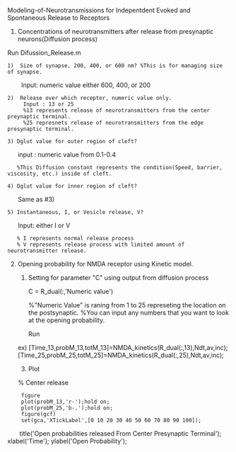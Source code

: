 Modeling-of-Neurotransmissions for Indepentdent Evoked and Spontaneous Release to Receptors

1. Concentrations of neurotransmitters after release from presynaptic neurons(Diffusion process)

  Run Difussion_Release.m
  
    1)  Size of synapse, 200, 400, or 600 nm? %This is for managing size of synapse.
         Input:  numeric value either 600, 400, or 200 
    
    2)  Release over which receptor, numeric value only. 
         Input : 13 or 25
         %13 represents release of neurotransmitters from the center preynaptic terminal.
         %25 represnets release of neurotransmitters from the edge presynaptic terminal.
    
    3) Dglut value for outer region of cleft? 
        input : numeric value from 0.1-0.4 
        
       %This Diffusion constant represents the condition(Speed, barrier, viscosity, etc.) inside of cleft. 
    
    4) Dglut value for inner region of cleft? 
       Same as #3)
       
    5) Instantaneous, I, or Vesicle release, V?
       Input: either I or V 
       
       % I represents normal release process
       % V represents release process with limited amount of neurotransmitter release. 
       
 
2. Opening probability for NMDA receptor using Kinetic model.

    1) Setting for parameter "C" using output from diffusion process
       
       C = R_dual(:,'Numeric value')
       
       %"Numeric Value" is raning from 1 to 25 represeting the location on the postsynaptic.
       %You can input any numbers that you want to look at the opening probability.
       
       Run 
       
      ex) [Time_13,probM_13,totM_13]=NMDA_kinetics(R_dual(:,13),Ndt,av,inc);
          [Time_25,probM_25,totM_25]=NMDA_kinetics(R_dual(:,25),Ndt,av,inc);
       

    
    3) Plot
    
     % Center release
        
        figure
        plot(probM_13,'r-');hold on;
        plot(probM_25,'b-.');hold on;
        figure(gcf)
        set(gca,'XTickLabel',[0 10 20 30 40 50 60 70 80 90 100]);
        title('Open probabilities released From Center Presynaptic Terminal');
        xlabel('Time');
        ylabel('Open Probability');



